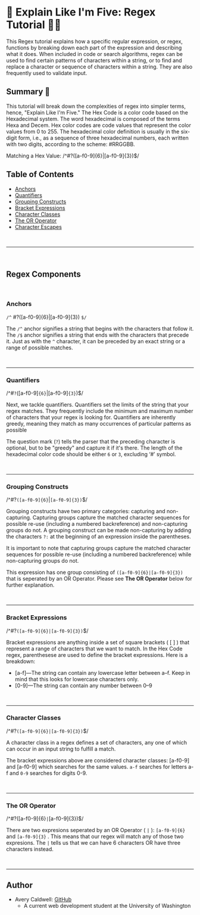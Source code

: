 # 🧠 Explain Like I'm Five: Regex Tutorial 📑📌

This Regex tutorial explains how a specific regular expression, or regex, functions by breaking down each part of the expression and describing what it does. When included in code or search algorithms, regex can be used to find certain patterns of characters within a string, or to find and replace a character or sequence of characters within a string. They are also frequently used to validate input.

## Summary 📃

<!-- Briefly summarize the regex you will be describing and what you will explain.  -->

This tutorial will break down the complexities of regex into simpler terms, hence, "Explain Like I'm Five." The Hex Code is a color code based on the Hexadecimal system. The word hexadecimal is composed of the terms Hexa and Decem. Hex color codes are code values that represent the color values from 0 to 255. The hexadecimal color definition is usually in the six-digit form, i.e., as a sequence of three hexadecimal numbers, each written with two digits, according to the scheme: #RRGGBB. 

Matching a Hex Value: /^#?([a-f0-9]{6}|[a-f0-9]{3})$/



## Table of Contents

- [Anchors](#anchors)
- [Quantifiers](#quantifiers)
- [Grouping Constructs](#grouping-constructs)
- [Bracket Expressions](#bracket-expressions)
- [Character Classes](#character-classes)
- [The OR Operator](#the-or-operator)
- [Character Escapes](#character-escapes)

<br>
<hr>
<br>

## Regex Components

<br>

### Anchors

`/^` #?([a-f0-9]{6}|[a-f0-9]{3}) `$/`


The ` /^ ` anchor signifies a string that begins with the characters that follow it. The `/$` anchor signifies a string that ends with the characters that precede it. Just as with the `^` character, it can be preceded by an exact string or a range of possible matches.

<br>
<hr>

### Quantifiers

/^#`?`([a-f0-9]`{6}`|[a-f0-9]`{3}`)$/

Next, we tackle quantifiers. Quantifiers set the limits of the string that your regex matches. They frequently include the minimum and maximum number of characters that your regex is looking for. Quantifiers are inherently greedy, meaning they match as many occurrences of particular patterns as possible

 The question mark (`?`) tells the parser that the preceding character is optional, but to be "greedy" and capture it if it's there. The length of the hexadecimal color code should be either `6` or `3`, excluding ‘#’ symbol.

<br>
<hr>

### Grouping Constructs

/^#?`([a-f0-9]{6}`|`[a-f0-9]{3})`$/

Grouping constructs have two primary categories: capturing and non-capturing. Capturing groups capture the matched character sequences for possible re-use (including a numbered backreference) and non-capturing groups do not. A grouping construct can be made non-capturing by adding the characters `?:` at the beginning of an expression inside the parentheses.

It is important to note that capturing groups capture the matched character sequences for possible re-use (including a numbered backreference) while non-capturing groups do not. 

This expression has one group consisting of `([a-f0-9]{6}|[a-f0-9]{3})` that is seperated by an OR Operator. Please see __The OR Operator__ below for further explanation.

<br>
<hr>

### Bracket Expressions

/^#?`([a-f0-9]{6}|[a-f0-9]{3})`$/

Bracket expressions are anything inside a set of square brackets ( [ ] ) that represent a range of characters that we want to match. In the Hex Code regex, parenthesese are used to define the bracket expressions. Here is a breakdown:

- [a-f]—The string can contain any lowercase letter between a–f. Keep in mind that this looks for lowercase characters only.
- [0-9]—The string can contain any number between 0–9 

<br>
<hr>

### Character Classes

/^#?`([a-f0-9]{6}|[a-f0-9]{3})`$/

A character class in a regex defines a set of characters, any one of which can occur in an input string to fulfill a match.

The bracket expressions above are considered character classes: [a-f0-9] and [a-f0-9] which searches for the same values. `a-f` searches for letters a-f and `0-9` searches for digits 0-9.

<br>
<hr>

### The OR Operator

 /^#?([a-f0-9]{6}`|`[a-f0-9]{3})$/

 There are two expresions seperated by an OR Operator ( `|` ): `[a-f0-9]{6}` and `[a-f0-9]{3}` . This means that our regex will match any of those two expresions. The `|` tells us that we can have 6 characters OR have three characters instead.

<br>
<hr>


## Author

- Avery Caldwell: [GitHub](https://github.com/AveryCaldwell)
    - A current web development student at the University of Washington


